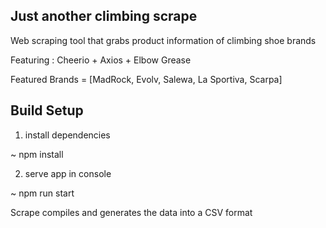 ## Just another climbing scrape 
Web scraping tool that grabs product information of climbing shoe brands

Featuring : Cheerio + Axios + Elbow Grease

Featured Brands = [MadRock, Evolv, Salewa, La Sportiva, Scarpa]

## Build Setup

1. install dependencies

~ npm install

2. serve app in console

~ npm run start

Scrape compiles and generates the data into a CSV format 
